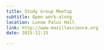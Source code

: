 ```yaml
---
title: Study Group Meetup
subtitle: Open work-along
location: Lunae Palus Hall
link: http://www.mozillascience.org
date: 2015-12-15

---
```

